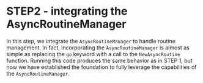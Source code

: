 # STEP2 - integrating the AsyncRoutineManager

In this step, we integrate the `AsyncRoutineManager` to handle routine management.
In fact, incorporating the `AsyncRoutineManager` is almost as simple as replacing the `go` keyword with a call
to the `NewAsyncRoutine` function.
Running this code produces the same behavior as in STEP 1, but now we have established the foundation to 
fully leverage the capabilities of the `AsyncRoutineManager`.